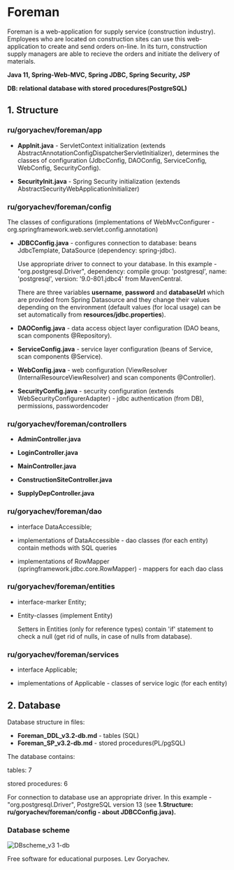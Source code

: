 # Foreman
Foreman is a web-application for supply service (construction industry).
Employees who are located on construction sites can use this web-application to create and send orders on-line. In its turn, construction supply managers are able to recieve the orders and initiate the delivery of materials.
<p><b>Java 11, Spring-Web-MVC, Spring JDBC, Spring Security, JSP</b></p>
<p><b>DB: relational database with stored procedures(PostgreSQL)</b></p>

<h2>1. Structure</h2>
<h3>ru/goryachev/foreman/app</h3>
<ul>
<li><p><b>AppInit.java</b> - ServletContext initialization (extends AbstractAnnotationConfigDispatcherServletInitializer), determines the classes of configuration (JdbcConfig, DAOConfig, ServiceConfig, WebConfig, SecurityConfig).</p></li>
<li><p><b>SecurityInit.java</b> - Spring Security initialization (extends AbstractSecurityWebApplicationInitializer)</p></li>
</ul>

<h3>ru/goryachev/foreman/config</h3>
<p> The classes of configurations (implementations of WebMvcConfigurer - org.springframework.web.servlet.config.annotation)
</p>

<ul>
<li><p><b>JDBCConfig.java</b> - configures connection to database: beans JdbcTemplate, DataSource (dependency: spring-jdbc).</p>
<p>Use appropriate driver to connect to your database. In this example -  "org.postgresql.Driver", dependency: compile group: 'postgresql', name: 'postgresql', version: '9.0-801.jdbc4' from MavenCentral.</p>
<p>There are three variables <b>username</b>, <b>password</b> and <b>databaseUrl</b> which are provided from Spring Datasource and they change their values depending on the environment (default values (for local usage) can be set automatically from <b>resources/jdbc.properties</b>).</p>

<li><p><b>DAOConfig.java</b> - data access object layer configuration (DAO beans, scan components @Repository).</p>
<li><p><b>ServiceConfig.java</b> - service layer configuration (beans of Service, scan components @Service).</p>
<li><p><b>WebConfig.java</b> - web configuration (ViewResolver (InternalResourceViewResolver) and scan components @Controller).</p>
<li><p><b>SecurityConfig.java</b> - security configuration (extends WebSecurityConfigurerAdapter) - jdbc authentication (from DB), permissions, passwordencoder</p>
</ul>

<h3>ru/goryachev/foreman/controllers</h3>
<ul>
<li><p><b>AdminController.java</b></p>
<li><p><b>LoginController.java</b></p>
<li><p><b>MainController.java</b></p>
<li><p><b>ConstructionSiteController.java</b></p>
<li><p><b>SupplyDepController.java</b></p>
</ul>

<h3>ru/goryachev/foreman/dao</h3>
<ul>
<li><p>interface DataAccessible;</p>
<li><p>implementations of DataAccessible - dao classes (for each entity) contain methods with SQL queries</p>
<li><p>implementations of RowMapper (springframework.jdbc.core.RowMapper) - mappers for each dao class</p>
</ul>


<h3>ru/goryachev/foreman/entities</h3>
<ul>
<li><p>interface-marker Entity;</p>
<li><p>Entity-classes (implement Entity)</p>
<p>Setters in Entities (only for reference types) contain 'if' statement to check a null (get rid of nulls, in case of nulls from database).</p>
</ul>

<h3>ru/goryachev/foreman/services</h3>
<ul>
<li><p>interface Applicable;</p>
<li><p>implementations of Applicable - classes of service logic (for each entity)</p>
</ul>

<h2>2. Database</h2>
<p>Database structure in files:</p>
<ul>
<li><b>Foreman_DDL_v3.2-db.md</b> - tables (SQL)
<li><b>Foreman_SP_v3.2-db.md</b> - stored procedures(PL/pgSQL)
</ul>
<p>The database contains:</p>
<p>tables: 7</p>
<p>stored procedures: 6</p>
<p>For connection to database use an appropriate driver. In this example - "org.postgresql.Driver", PostgreSQL version 13 (see <b>1.Structure: ru/goryachev/foreman/config - about JDBCConfig.java).</b></p>

<h3>Database scheme</h3>

![DBscheme_v3 1-db](https://user-images.githubusercontent.com/61917893/102700566-a4d9de00-425f-11eb-9d41-bf3f5d1ff1f1.jpg)
<p></p>
<p>Free software for educational purposes. Lev Goryachev.</p>
